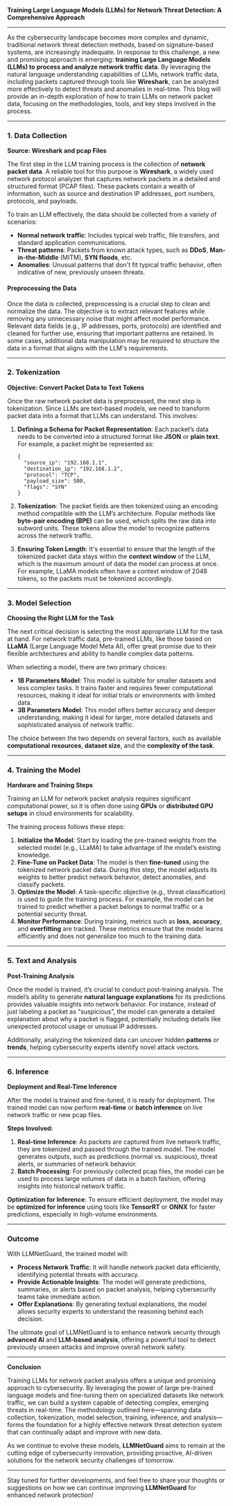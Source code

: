 **Training Large Language Models (LLMs) for Network Threat Detection: A Comprehensive Approach**

---

As the cybersecurity landscape becomes more complex and dynamic, traditional network threat detection methods, based on signature-based systems, are increasingly inadequate. In response to this challenge, a new and promising approach is emerging: **training Large Language Models (LLMs) to process and analyze network traffic data**. By leveraging the natural language understanding capabilities of LLMs, network traffic data, including packets captured through tools like **Wireshark**, can be analyzed more effectively to detect threats and anomalies in real-time. This blog will provide an in-depth exploration of how to train LLMs on network packet data, focusing on the methodologies, tools, and key steps involved in the process.

---

### **1. Data Collection**

**Source: Wireshark and pcap Files**

The first step in the LLM training process is the collection of **network packet data**. A reliable tool for this purpose is **Wireshark**, a widely used network protocol analyzer that captures network packets in a detailed and structured format (PCAP files). These packets contain a wealth of information, such as source and destination IP addresses, port numbers, protocols, and payloads. 

To train an LLM effectively, the data should be collected from a variety of scenarios:
- **Normal network traffic**: Includes typical web traffic, file transfers, and standard application communications.
- **Threat patterns**: Packets from known attack types, such as **DDoS**, **Man-in-the-Middle** (MITM), **SYN floods**, etc.
- **Anomalies**: Unusual patterns that don't fit typical traffic behavior, often indicative of new, previously unseen threats.

#### Preprocessing the Data
Once the data is collected, preprocessing is a crucial step to clean and normalize the data. The objective is to extract relevant features while removing any unnecessary noise that might affect model performance. Relevant data fields (e.g., IP addresses, ports, protocols) are identified and cleaned for further use, ensuring that important patterns are retained. In some cases, additional data manipulation may be required to structure the data in a format that aligns with the LLM's requirements.

---

### **2. Tokenization**

**Objective: Convert Packet Data to Text Tokens**

Once the raw network packet data is preprocessed, the next step is tokenization. Since LLMs are text-based models, we need to transform packet data into a format that LLMs can understand. This involves:

1. **Defining a Schema for Packet Representation**: Each packet’s data needs to be converted into a structured format like **JSON** or **plain text**. For example, a packet might be represented as:
   ```
   {
     "source_ip": "192.168.1.1",
     "destination_ip": "192.168.1.2",
     "protocol": "TCP",
     "payload_size": 500,
     "flags": "SYN"
   }
   ```
   
2. **Tokenization**: The packet fields are then tokenized using an encoding method compatible with the LLM’s architecture. Popular methods like **byte-pair encoding (BPE)** can be used, which splits the raw data into subword units. These tokens allow the model to recognize patterns across the network traffic.

3. **Ensuring Token Length**: It's essential to ensure that the length of the tokenized packet data stays within the **context window** of the LLM, which is the maximum amount of data the model can process at once. For example, LLaMA models often have a context window of 2048 tokens, so the packets must be tokenized accordingly.

---

### **3. Model Selection**

**Choosing the Right LLM for the Task**

The next critical decision is selecting the most appropriate LLM for the task at hand. For network traffic data, pre-trained LLMs, like those based on **LLaMA** (Large Language Model Meta AI), offer great promise due to their flexible architectures and ability to handle complex data patterns.

When selecting a model, there are two primary choices:
- **1B Parameters Model**: This model is suitable for smaller datasets and less complex tasks. It trains faster and requires fewer computational resources, making it ideal for initial trials or environments with limited data.
- **3B Parameters Model**: This model offers better accuracy and deeper understanding, making it ideal for larger, more detailed datasets and sophisticated analysis of network traffic.

The choice between the two depends on several factors, such as available **computational resources**, **dataset size**, and the **complexity of the task**.

---

### **4. Training the Model**

**Hardware and Training Steps**

Training an LLM for network packet analysis requires significant computational power, so it is often done using **GPUs** or **distributed GPU setups** in cloud environments for scalability.

The training process follows these steps:
1. **Initialize the Model**: Start by loading the pre-trained weights from the selected model (e.g., LLaMA) to take advantage of the model’s existing knowledge.
2. **Fine-Tune on Packet Data**: The model is then **fine-tuned** using the tokenized network packet data. During this step, the model adjusts its weights to better predict network behavior, detect anomalies, and classify packets.
3. **Optimize the Model**: A task-specific objective (e.g., threat classification) is used to guide the training process. For example, the model can be trained to predict whether a packet belongs to normal traffic or a potential security threat.
4. **Monitor Performance**: During training, metrics such as **loss**, **accuracy**, and **overfitting** are tracked. These metrics ensure that the model learns efficiently and does not generalize too much to the training data.

---

### **5. Text and Analysis**

**Post-Training Analysis**

Once the model is trained, it’s crucial to conduct post-training analysis. The model’s ability to generate **natural language explanations** for its predictions provides valuable insights into network behavior. For instance, instead of just labeling a packet as "suspicious", the model can generate a detailed explanation about why a packet is flagged, potentially including details like unexpected protocol usage or unusual IP addresses.

Additionally, analyzing the tokenized data can uncover hidden **patterns** or **trends**, helping cybersecurity experts identify novel attack vectors.

---

### **6. Inference**

**Deployment and Real-Time Inference**

After the model is trained and fine-tuned, it is ready for deployment. The trained model can now perform **real-time** or **batch inference** on live network traffic or new pcap files.

**Steps Involved:**
1. **Real-time Inference**: As packets are captured from live network traffic, they are tokenized and passed through the trained model. The model generates outputs, such as predictions (normal vs. suspicious), threat alerts, or summaries of network behavior.
2. **Batch Processing**: For previously collected pcap files, the model can be used to process large volumes of data in a batch fashion, offering insights into historical network traffic.

**Optimization for Inference**: To ensure efficient deployment, the model may be **optimized for inference** using tools like **TensorRT** or **ONNX** for faster predictions, especially in high-volume environments.

---

### **Outcome**

With LLMNetGuard, the trained model will:
- **Process Network Traffic**: It will handle network packet data efficiently, identifying potential threats with accuracy.
- **Provide Actionable Insights**: The model will generate predictions, summaries, or alerts based on packet analysis, helping cybersecurity teams take immediate action.
- **Offer Explanations**: By generating textual explanations, the model allows security experts to understand the reasoning behind each decision.

The ultimate goal of LLMNetGuard is to enhance network security through **advanced AI** and **LLM-based analysis**, offering a powerful tool to detect previously unseen attacks and improve overall network safety.

---

**Conclusion**

Training LLMs for network packet analysis offers a unique and promising approach to cybersecurity. By leveraging the power of large pre-trained language models and fine-tuning them on specialized datasets like network traffic, we can build a system capable of detecting complex, emerging threats in real-time. The methodology outlined here—spanning data collection, tokenization, model selection, training, inference, and analysis—forms the foundation for a highly effective network threat detection system that can continually adapt and improve with new data.

As we continue to evolve these models, **LLMNetGuard** aims to remain at the cutting edge of cybersecurity innovation, providing proactive, AI-driven solutions for the network security challenges of tomorrow.

---

Stay tuned for further developments, and feel free to share your thoughts or suggestions on how we can continue improving **LLMNetGuard** for enhanced network protection!
